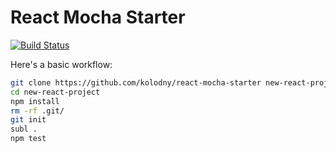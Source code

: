 React Mocha Starter
===

[![Build Status](https://travis-ci.org/kolodny/react-mocha-starter.svg?branch=master)](https://travis-ci.org/kolodny/react-mocha-starter)

Here's a basic workflow:

```bash
git clone https://github.com/kolodny/react-mocha-starter new-react-project
cd new-react-project
npm install
rm -rf .git/
git init
subl .
npm test
```